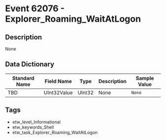 # Event 62076 - Explorer_Roaming_WaitAtLogon

## Description
None

## Data Dictionary
|Standard Name|Field Name|Type|Description|Sample Value|
|---|---|---|---|---|
|TBD|UInt32Value|UInt32|None|`None`|

## Tags
* etw_level_Informational
* etw_keywords_Shell
* etw_task_Explorer_Roaming_WaitAtLogon